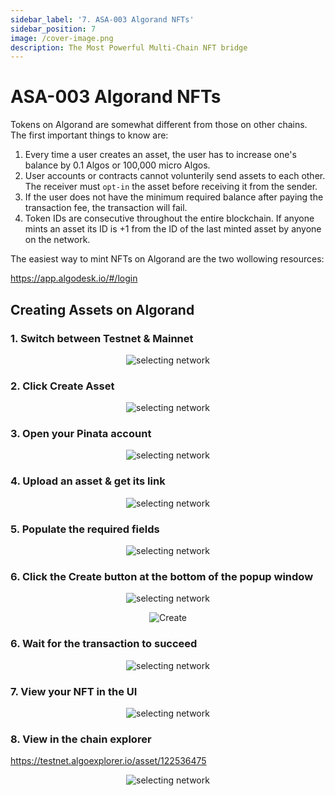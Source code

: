 ```yaml
---
sidebar_label: '7. ASA-003 Algorand NFTs'
sidebar_position: 7
image: /cover-image.png
description: The Most Powerful Multi-Chain NFT bridge
---
```


# ASA-003 Algorand NFTs

Tokens on Algorand are somewhat different from those on other chains. The first important things to know are:

1. Every time a user creates an asset, the user has to increase one's balance by 0.1 Algos or 100,000 micro Algos.
2. User accounts or contracts cannot volunterily send assets to each other. The receiver must `opt-in` the asset before receiving it from the sender.
3. If the user does not have the minimum required balance after paying the transaction fee, the transaction will fail.
4. Token IDs are consecutive throughout the entire blockchain. If anyone mints an asset its ID is +1 from the ID of the last minted asset by anyone on the network.

The easiest way to mint NFTs on Algorand are the two wollowing resources:

https://app.algodesk.io/#/login


## Creating Assets on Algorand

### 1. Switch between Testnet & Mainnet

<center>

![selecting network](../../static/img/algorandMinting/Algorand-1.png)

</center>


### 2. Click Create Asset

<center>

![selecting network](../../static/img/algorandMinting/Algorand-2.png)

</center>

### 3. Open your Pinata account

<center>

![selecting network](../../static/img/algorandMinting/Pinata-1.png)

</center>

### 4. Upload an asset & get its link

<center>

![selecting network](../../static/img/algorandMinting/Pinata-2.png)

</center>

### 5. Populate the required fields

<center>

![selecting network](../../static/img/algorandMinting/Algorand-3.png)

</center>

### 6. Click the Create button at the bottom of the popup window

<center>

![selecting network](../../static/img/algorandMinting/Algorand-4.png)

![Create](../../static/img/algorandMinting/Create.png)

</center>

### 6. Wait for the transaction to succeed

<center>

![selecting network](../../static/img/algorandMinting/Algorand-5.png)

</center>

### 7. View your NFT in the UI

<center>

![selecting network](../../static/img/algorandMinting/Algorand-6.png)

</center>

### 8. View in the chain explorer

https://testnet.algoexplorer.io/asset/122536475


<center>

![selecting network](../../static/img/algorandMinting/Algorand-7.png)

</center>


